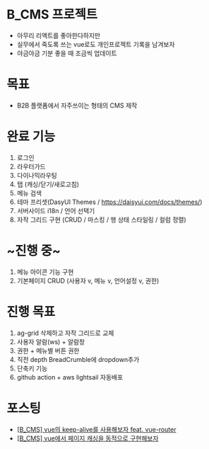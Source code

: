 # B_CMS 프로젝트
- 아무리 리액트를 좋아한다하지만 
- 실무에서 죽도록 쓰는 vue로도 개인프로젝트 기록을 남겨보자
- 야금야금 기분 좋을 때 조금씩 업데이트

# 목표
- B2B 플랫폼에서 자주쓰이는 형태의 CMS 제작

# 완료 기능
1. 로그인
2. 라우터가드
3. 다이나믹라우팅
4. 탭 (캐싱/닫기/새로고침)
5. 메뉴 검색
6. 테마 프리셋(DasyUI Themes / https://daisyui.com/docs/themes/)
7. 서버사이드 i18n / 언어 선택기
8. 자작 그리드 구현 (CRUD / 마스킹 / 행 상태 스타일링 / 컬럼 정렬)
   
# ~진행 중~
1. 메뉴 아이콘 기능 구현
2. 기본페이지 CRUD (사용자 v, 메뉴 v, 언어설정 v, 권한)

# 진행 목표
1. ag-grid 삭제하고 자작 그리드로 교체
2. 사용자 알람(ws) + 알람창
3. 권한 + 메뉴별 버튼 권한
4. 직전 depth BreadCrumble에 dropdown추가
5. 단축키 기능
6. github action + aws lightsail 자동배포


# 포스팅
- [[B_CMS] vue의 keep-alive를 사용해보자 feat. vue-router](https://hbyun.tistory.com/255)
- [[B_CMS] vue에서 페이지 캐싱을 동적으로 구현해보자](https://hbyun.tistory.com/257)
